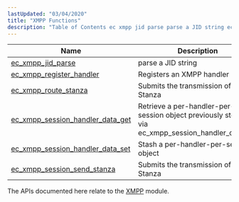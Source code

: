 ```yaml
---
lastUpdated: "03/04/2020"
title: "XMPP Functions"
description: "Table of Contents ec xmpp jid parse parse a JID string ec xmpp register handler Registers an XMPP handler ec xmpp route stanza Submits the transmission of a Stanza ec xmpp session handler data get Retrieve a per handler per session object previously stored via ec xmpp session handler data..."
---
```



| Name                                                                                                                            | Description                                                                                      |
|---------------------------------------------------------------------------------------------------------------------------------|--------------------------------------------------------------------------------------------------|
| [ec_xmpp_jid_parse](/momentum/3/3-api/apis-ec-xmpp-jid-parse)                               | parse a JID string                                                                               |
| [ec_xmpp_register_handler](/momentum/3/3-api/apis-ec-xmpp-register-handler)                 | Registers an XMPP handler                                                                        |
| [ec_xmpp_route_stanza](/momentum/3/3-api/apis-ec-xmpp-route-stanza)                         | Submits the transmission of a Stanza                                                             |
| [ec_xmpp_session_handler_data_get](/momentum/3/3-api/apis-ec-xmpp-session-handler-data-get) | Retrieve a per-handler-per-session object previously stored via ec_xmpp_session_handler_data_set |
| [ec_xmpp_session_handler_data_set](/momentum/3/3-api/apis-ec-xmpp-session-handler-data-set) | Stash a per-handler-per-session object                                                           |
| [ec_xmpp_session_send_stanza](/momentum/3/3-api/apis-ec-xmpp-session-send-stanza)           | Submits the transmission of a Stanza                                                             |

The APIs documented here relate to the [XMPP](/momentum/mobile/mobile-reference/p-xmpp) module.